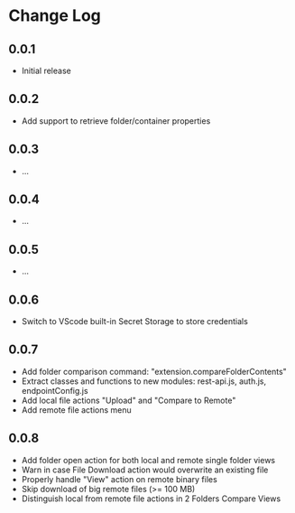 # Change Log

## 0.0.1

- Initial release

## 0.0.2

- Add support to retrieve folder/container properties

## 0.0.3

- ...

## 0.0.4

- ...

## 0.0.5

- ...

## 0.0.6

- Switch to VScode built-in Secret Storage to store credentials

## 0.0.7

- Add folder comparison command: "extension.compareFolderContents"
- Extract classes and functions to new modules: rest-api.js, auth.js, endpointConfig.js
- Add local file actions "Upload" and "Compare to Remote"
- Add remote file actions menu

## 0.0.8

- Add folder open action for both local and remote single folder views
- Warn in case File Download action would overwrite an existing file
- Properly handle "View" action on remote binary files
- Skip download of big remote files (>= 100 MB)
- Distinguish local from remote file actions in 2 Folders Compare Views

